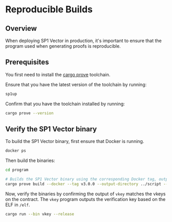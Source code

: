 # Reproducible Builds

## Overview

When deploying SP1 Vector in production, it's important to ensure that the program used when generating proofs is reproducible.

## Prerequisites

You first need to install the [cargo prove](https://docs.succinct.xyz/docs/getting-started/install) toolchain.

Ensure that you have the latest version of the toolchain by running:

```bash
sp1up
```

Confirm that you have the toolchain installed by running:

```bash
cargo prove --version
```

## Verify the SP1 Vector binary

To build the SP1 Vector binary, first ensure that Docker is running.

```bash
docker ps
```

Then build the binaries:

```bash
cd program

# Builds the SP1 Vector binary using the corresponding Docker tag, output directory and ELF name.
cargo prove build --docker --tag v3.0.0 --output-directory ../script --elf-name sp1-vector-docker
```

Now, verify the binaries by confirming the output of `vkey` matches the vkeys on the contract. The `vkey` program outputs the verification key
based on the ELF in `/elf`.

```bash
cargo run --bin vkey --release
```
